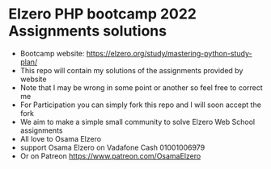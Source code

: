 # Elzero PHP bootcamp 2022 Assignments solutions
- Bootcamp website: https://elzero.org/study/mastering-python-study-plan/
- This repo will contain my solutions of the assignments provided by website
- Note that I may be wrong in some point or another so feel free to correct me
- For Participation you can simply fork this repo and I will soon accept the fork
- We aim to make a simple small community to solve Elzero Web School assignments
- All love to Osama Elzero
- support Osama Elzero on Vadafone Cash 01001006979
- Or on Patreon https://www.patreon.com/OsamaElzero
